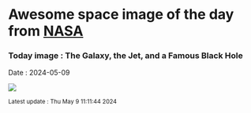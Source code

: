 
# Awesome space image of the day from [NASA](https://api.nasa.gov/)

### Today image : The Galaxy, the Jet, and a Famous Black Hole
Date : 2024-05-09

![](https://apod.nasa.gov/apod/image/2405/pia23122c-16_1067.jpg)

<small>Latest update : Thu May  9 11:11:44 2024</small>
        